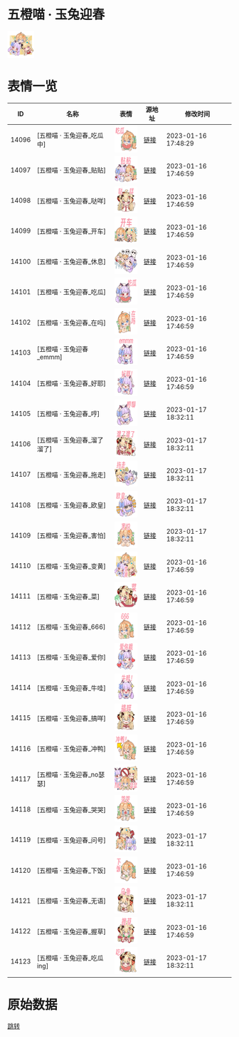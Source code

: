 # 五橙喵 · 玉兔迎春

<img src="./cover.png" height="60" alt="cover" />

# 表情一览

|ID|名称|表情|源地址|修改时间|
|----|----|----|----|----|
|14096|[五橙喵 · 玉兔迎春_吃瓜中]|<img src="./pic/014096_%5B五橙喵 · 玉兔迎春_吃瓜中%5D.png" height="60" alt="吃瓜中"/>|[链接](https://i0.hdslb.com/bfs/garb/item/8889529d5ec0c77da0a2bd3e46201b1e5fa52f23.png)|2023-01-16 17:48:29|
|14097|[五橙喵 · 玉兔迎春_贴贴]|<img src="./pic/014097_%5B五橙喵 · 玉兔迎春_贴贴%5D.png" height="60" alt="贴贴"/>|[链接](https://i0.hdslb.com/bfs/garb/item/395f9043ac0d53fad80846d54b1683e868bfc709.png)|2023-01-16 17:46:59|
|14098|[五橙喵 · 玉兔迎春_哒咩]|<img src="./pic/014098_%5B五橙喵 · 玉兔迎春_哒咩%5D.png" height="60" alt="哒咩"/>|[链接](https://i0.hdslb.com/bfs/garb/item/890f6069522229317e3f50a30fd7fda268e36e69.png)|2023-01-16 17:46:59|
|14099|[五橙喵 · 玉兔迎春_开车]|<img src="./pic/014099_%5B五橙喵 · 玉兔迎春_开车%5D.png" height="60" alt="开车"/>|[链接](https://i0.hdslb.com/bfs/garb/item/74ef8b88872318a423018390a36653f3ea8ead15.png)|2023-01-16 17:46:59|
|14100|[五橙喵 · 玉兔迎春_休息]|<img src="./pic/014100_%5B五橙喵 · 玉兔迎春_休息%5D.png" height="60" alt="休息"/>|[链接](https://i0.hdslb.com/bfs/garb/item/24d27bc12e5f773025ac9fc54bc17f291f99454d.png)|2023-01-16 17:46:59|
|14101|[五橙喵 · 玉兔迎春_吃瓜]|<img src="./pic/014101_%5B五橙喵 · 玉兔迎春_吃瓜%5D.png" height="60" alt="吃瓜"/>|[链接](https://i0.hdslb.com/bfs/garb/item/4d61dcde987899e7df0b3f75e0e3789e2896d4ef.png)|2023-01-16 17:46:59|
|14102|[五橙喵 · 玉兔迎春_在吗]|<img src="./pic/014102_%5B五橙喵 · 玉兔迎春_在吗%5D.png" height="60" alt="在吗"/>|[链接](https://i0.hdslb.com/bfs/garb/item/8e884efaeaab0cb675af80892122e665c7fb6063.png)|2023-01-16 17:46:59|
|14103|[五橙喵 · 玉兔迎春_emmm]|<img src="./pic/014103_%5B五橙喵 · 玉兔迎春_emmm%5D.png" height="60" alt="emmm"/>|[链接](https://i0.hdslb.com/bfs/garb/item/0fdd6275a469bbd868546e01ac5be6c782fb73d8.png)|2023-01-16 17:46:59|
|14104|[五橙喵 · 玉兔迎春_好耶]|<img src="./pic/014104_%5B五橙喵 · 玉兔迎春_好耶%5D.png" height="60" alt="好耶"/>|[链接](https://i0.hdslb.com/bfs/garb/item/29758592814e46c05e95174be778a94c9ef286b2.png)|2023-01-16 17:46:59|
|14105|[五橙喵 · 玉兔迎春_哼]|<img src="./pic/014105_%5B五橙喵 · 玉兔迎春_哼%5D.png" height="60" alt="哼"/>|[链接](https://i0.hdslb.com/bfs/garb/item/3d95a4a68d731504ab4b0bac802edc7c014304c3.png)|2023-01-17 18:32:11|
|14106|[五橙喵 · 玉兔迎春_溜了溜了]|<img src="./pic/014106_%5B五橙喵 · 玉兔迎春_溜了溜了%5D.png" height="60" alt="溜了溜了"/>|[链接](https://i0.hdslb.com/bfs/garb/item/d5a141d3cc58e645320b5c5247fd9a2867183126.png)|2023-01-17 18:32:11|
|14107|[五橙喵 · 玉兔迎春_拖走]|<img src="./pic/014107_%5B五橙喵 · 玉兔迎春_拖走%5D.png" height="60" alt="拖走"/>|[链接](https://i0.hdslb.com/bfs/garb/item/c66a760a2800aa3799ca27a1b282a6b546b0b34b.png)|2023-01-17 18:32:11|
|14108|[五橙喵 · 玉兔迎春_欧皇]|<img src="./pic/014108_%5B五橙喵 · 玉兔迎春_欧皇%5D.png" height="60" alt="欧皇"/>|[链接](https://i0.hdslb.com/bfs/garb/item/a105f418a240037d2024c65158dda652ff1bdf7d.png)|2023-01-17 18:32:11|
|14109|[五橙喵 · 玉兔迎春_害怕]|<img src="./pic/014109_%5B五橙喵 · 玉兔迎春_害怕%5D.png" height="60" alt="害怕"/>|[链接](https://i0.hdslb.com/bfs/garb/item/b0d36cba23e2ec7b09d4654371f805547a97c400.png)|2023-01-17 18:32:11|
|14110|[五橙喵 · 玉兔迎春_变黄]|<img src="./pic/014110_%5B五橙喵 · 玉兔迎春_变黄%5D.png" height="60" alt="变黄"/>|[链接](https://i0.hdslb.com/bfs/garb/item/236beeac9e3c477850368d42e2c9bc92f73b07bb.png)|2023-01-16 17:46:59|
|14111|[五橙喵 · 玉兔迎春_菜]|<img src="./pic/014111_%5B五橙喵 · 玉兔迎春_菜%5D.png" height="60" alt="菜"/>|[链接](https://i0.hdslb.com/bfs/garb/item/8f40e1c53cd66b8925e25c5ad1ff6df80c98bea9.png)|2023-01-16 17:46:59|
|14112|[五橙喵 · 玉兔迎春_666]|<img src="./pic/014112_%5B五橙喵 · 玉兔迎春_666%5D.png" height="60" alt="666"/>|[链接](https://i0.hdslb.com/bfs/garb/item/661a8b2fed7602beb583125e34895ba724ddf64e.png)|2023-01-16 17:46:59|
|14113|[五橙喵 · 玉兔迎春_爱你]|<img src="./pic/014113_%5B五橙喵 · 玉兔迎春_爱你%5D.png" height="60" alt="爱你"/>|[链接](https://i0.hdslb.com/bfs/garb/item/d52d99f86c8774617af9483d607391a79fb97546.png)|2023-01-16 17:46:59|
|14114|[五橙喵 · 玉兔迎春_牛哇]|<img src="./pic/014114_%5B五橙喵 · 玉兔迎春_牛哇%5D.png" height="60" alt="牛哇"/>|[链接](https://i0.hdslb.com/bfs/garb/item/ba84cafb43718f60cc04eb95871fc57639304d7c.png)|2023-01-16 17:46:59|
|14115|[五橙喵 · 玉兔迎春_搞咩]|<img src="./pic/014115_%5B五橙喵 · 玉兔迎春_搞咩%5D.png" height="60" alt="搞咩"/>|[链接](https://i0.hdslb.com/bfs/garb/item/0bcb7432812abd3b6c53bcde39cd22551350ac4e.png)|2023-01-16 17:46:59|
|14116|[五橙喵 · 玉兔迎春_冲鸭]|<img src="./pic/014116_%5B五橙喵 · 玉兔迎春_冲鸭%5D.png" height="60" alt="冲鸭"/>|[链接](https://i0.hdslb.com/bfs/garb/item/8e908188025cea428ba0080a3829d329d98d9e2e.png)|2023-01-16 17:46:59|
|14117|[五橙喵 · 玉兔迎春_no瑟瑟]|<img src="./pic/014117_%5B五橙喵 · 玉兔迎春_no瑟瑟%5D.png" height="60" alt="no瑟瑟"/>|[链接](https://i0.hdslb.com/bfs/garb/item/7295fd8d19d2e5c4d536154c14146787b6d5bf54.png)|2023-01-16 17:46:59|
|14118|[五橙喵 · 玉兔迎春_哭哭]|<img src="./pic/014118_%5B五橙喵 · 玉兔迎春_哭哭%5D.png" height="60" alt="哭哭"/>|[链接](https://i0.hdslb.com/bfs/garb/item/cf088c6f891c880280590d20cfaa21306286b7d2.png)|2023-01-16 17:46:59|
|14119|[五橙喵 · 玉兔迎春_问号]|<img src="./pic/014119_%5B五橙喵 · 玉兔迎春_问号%5D.png" height="60" alt="问号"/>|[链接](https://i0.hdslb.com/bfs/garb/item/a63690be5fe4a8a17196a13cadab8cf82c313e7b.png)|2023-01-17 18:32:11|
|14120|[五橙喵 · 玉兔迎春_下饭]|<img src="./pic/014120_%5B五橙喵 · 玉兔迎春_下饭%5D.png" height="60" alt="下饭"/>|[链接](https://i0.hdslb.com/bfs/garb/item/1aff18c0d8f2a75b6bffeb87af6515ddea7ab929.png)|2023-01-16 17:46:59|
|14121|[五橙喵 · 玉兔迎春_无语]|<img src="./pic/014121_%5B五橙喵 · 玉兔迎春_无语%5D.png" height="60" alt="无语"/>|[链接](https://i0.hdslb.com/bfs/garb/item/326ebb8fdac6738a604ca25d55d763cd3c93a510.png)|2023-01-17 18:32:11|
|14122|[五橙喵 · 玉兔迎春_握草]|<img src="./pic/014122_%5B五橙喵 · 玉兔迎春_握草%5D.png" height="60" alt="握草"/>|[链接](https://i0.hdslb.com/bfs/garb/item/38a7b1161e5c23c0369eed3de294b84ea2cd8713.png)|2023-01-16 17:46:59|
|14123|[五橙喵 · 玉兔迎春_吃瓜ing]|<img src="./pic/014123_%5B五橙喵 · 玉兔迎春_吃瓜ing%5D.png" height="60" alt="吃瓜ing"/>|[链接](https://i0.hdslb.com/bfs/garb/item/224a38eaab6fe4596ab30ba75397841a62b6be6d.png)|2023-01-17 18:32:11|

# 原始数据

[跳转](./raw.json)

